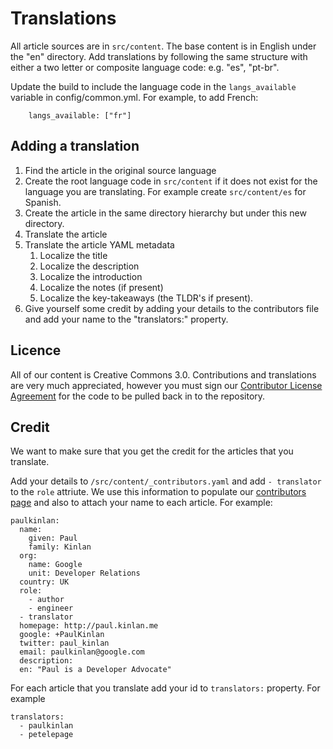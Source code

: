 Translations
============

All article sources are in `src/content`. The base content is in English under the "en" directory. Add translations by following the same structure with either a two letter or composite language code: e.g. "es", "pt-br".

Update the build to include the language code in the `langs_available` variable in config/common.yml. For example, to add French:
```
    langs_available: ["fr"]
```

Adding a translation
--------------------

1.  Find the article in the original source language
2.  Create the root language code in `src/content` if it does not exist for the language you
    are translating.  For example create `src/content/es` for Spanish.
3.  Create the article in the same directory hierarchy but under this new directory.
4.  Translate the article
5.  Translate the article YAML metadata
	1.  Localize the title
	2.  Localize the description
	3.  Localize the introduction
	4.  Localize the notes (if present)
	5.  Localize the key-takeaways (the TLDR's if present).
6.  Give yourself some credit by adding your details to the contributors file and add your
    name to the "translators:" property.


Licence
-------

All of our content is Creative Commons 3.0.  Contributions and translations are very much appreciated, however you must sign our [Contributor License Agreement](CONTRIBUTING.md) for the code to be pulled back in to the repository.

Credit
------

We want to make sure that you get the credit for the articles that you translate.

Add your details to `/src/content/_contributors.yaml` and add `- translator` to the `role` attriute.  We use this information to populate our [contributors page](http://developers.google.com/web/fundamentals/resources/contributors) and also to attach your name to each article.  For example:

	paulkinlan:
	  name:
	    given: Paul
	    family: Kinlan
	  org:
	    name: Google
	    unit: Developer Relations
	  country: UK
	  role:
	    - author
	    - engineer
      - translator
	  homepage: http://paul.kinlan.me
	  google: +PaulKinlan
	  twitter: paul_kinlan
	  email: paulkinlan@google.com
	  description:
      en: "Paul is a Developer Advocate"

For each article that you translate add your id to `translators:` property.  For example

    translators:
      - paulkinlan
      - petelepage
